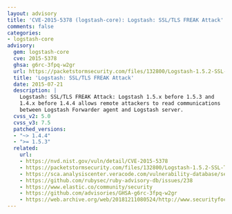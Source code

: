 ```yaml
---
layout: advisory
title: 'CVE-2015-5378 (logstash-core): Logstash: SSL/TLS FREAK Attack'
comments: false
categories:
- logstash-core
advisory:
  gem: logstash-core
  cve: 2015-5378
  ghsa: g6rc-3fpq-w2gr
  url: https://packetstormsecurity.com/files/132800/Logstash-1.5.2-SSL-TLS-FREAK.html
  title: 'Logstash: SSL/TLS FREAK Attack'
  date: 2015-07-21
  description: |
    Logstash: SSL/TLS FREAK Attack: Logstash 1.5.x before 1.5.3 and
    1.4.x before 1.4.4 allows remote attackers to read communications
    between Logstash Forwarder agent and Logstash server.
  cvss_v2: 5.0
  cvss_v3: 7.5
  patched_versions:
  - "~> 1.4.4"
  - ">= 1.5.3"
  related:
    url:
    - https://nvd.nist.gov/vuln/detail/CVE-2015-5378
    - https://packetstormsecurity.com/files/132800/Logstash-1.5.2-SSL-TLS-FREAK.html
    - https://sca.analysiscenter.veracode.com/vulnerability-database/security/factoring-attack-rsa-export-keys-freak/ruby/sid-1745/summary
    - https://github.com/rubysec/ruby-advisory-db/issues/238
    - https://www.elastic.co/community/security
    - https://github.com/advisories/GHSA-g6rc-3fpq-w2gr
    - https://web.archive.org/web/20181211080524/http://www.securityfocus.com/bid/76015
---
```

